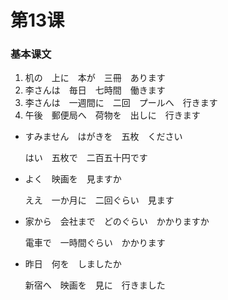 # 第13课

### 基本课文

1. 机の　上に　本が　三冊　あります
2. 李さんは　毎日　七時間　働きます
3. 李さんは　一週間に　二回　プールへ　行きます
4. 午後　郵便局へ　荷物を　出しに　行きます

- すみません　はがきを　五枚　ください

  はい　五枚で　二百五十円です

- よく　映画を　見ますか

  ええ　一か月に　二回ぐらい　見ます

- 家から　会社まで　どのぐらい　かかりますか

  電車で　一時間ぐらい　かかります

- 昨日　何を　しましたか

  新宿へ　映画を　見に　行きました

